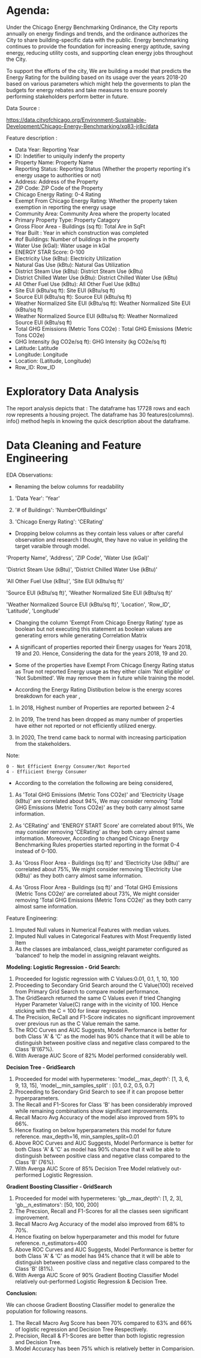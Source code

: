 # Agenda:

Under the Chicago Energy Benchmarking Ordinance, the City reports annually on energy findings and trends, and the ordinance authorizes the City to share building-specific data with the public. Energy benchmarking continues to provide the foundation for increasing energy aptitude, saving energy, reducing utility costs, and supporting clean energy jobs throughout the City.

To support the efforts of the city, We are building a model that predicts the Energy Rating for the building based on its usage over the years 2018-20 based on various parameters which might help the goverments to plan the budgets for energy rebates and take measures to ensure poorely performing stakeholders perform better in future. 


Data Source :

https://data.cityofchicago.org/Environment-Sustainable-Development/Chicago-Energy-Benchmarking/xq83-jr8c/data

Feature description :

- Data Year: Reporting Year
- ID: Indetifier to uniquily indenfy the property
- Property Name: Property Name       
- Reporting Status: Reporting Status (Whether the property reporting it's energy usage to authorities or not)                            
- Address: Address of the Property                                      
- ZIP Code: ZIP Code of the Property                                    
- Chicago Energy Rating: 0-4 Rating                       
- Exempt From Chicago Energy Rating: Whether the property taken exemption in reporting the energy usage           
- Community Area: Community Area where the property located                              
- Primary Property Type: Property Catagory                       
- Gross Floor Area - Buildings (sq ft): Total Are in SqFt    
- Year Built : Year in which construction was completed                                  
- #of Buildings: Number of buildings in the property
- Water Use (kGal): Water usage in kGal
- ENERGY STAR Score: 0-100        
- Electricity Use (kBtu): Electricity Utilization                   
- Natural Gas Use (kBtu): Natural Gas Utilization  
- District Steam Use (kBtu): District Steam Use (kBtu)                
- District Chilled Water Use (kBtu): District Chilled Water Use (kBtu)          
- All Other Fuel Use (kBtu): All Other Fuel Use (kBtu)                  
- Site EUI (kBtu/sq ft): Site EUI (kBtu/sq ft)                       
- Source EUI (kBtu/sq ft): Source EUI (kBtu/sq ft)                     
- Weather Normalized Site EUI (kBtu/sq ft): Weather Normalized Site EUI (kBtu/sq ft)    
- Weather Normalized Source EUI (kBtu/sq ft): Weather Normalized Source EUI (kBtu/sq ft)  
- Total GHG Emissions (Metric Tons CO2e) : Total GHG Emissions (Metric Tons CO2e)      
- GHG Intensity (kg CO2e/sq ft): GHG Intensity (kg CO2e/sq ft)               
- Latitude: Latitude                                    
- Longitude: Longitude                                   
- Location: (Latitude, Longitude)                                    
- Row_ID: Row_ID


# Exploratory Data Analysis

The report analysis depicts that :
The dataframe has 17728  rows and each row represents a housing project.
The dataframe has 30 features(columns).
info() method hepls in knowing the quick description about the dataframe.


# Data Cleaning and Feature Engineering

EDA Observations:

- Renaming the below columns for readability

1) 'Data Year': 'Year'
     
2) '# of Buildings': 'NumberOfBuildings'
    
3) 'Chicago Energy Rating': 'CERating'

- Dropping below columns as they contain less values or after careful observation and research I thought, they have no value in yeilding the target varaible through model.


'Property Name', 'Address', 'ZIP Code', 'Water Use (kGal)'

'District Steam Use (kBtu)', 'District Chilled Water Use (kBtu)'

'All Other Fuel Use (kBtu)', 'Site EUI (kBtu/sq ft)'

'Source EUI (kBtu/sq ft)', 'Weather Normalized Site EUI (kBtu/sq ft)'

'Weather Normalized Source EUI (kBtu/sq ft)', 'Location', 'Row_ID', 'Latitude', 'Longitude' 

- Changing the column 'Exempt From Chicago Energy Rating' type as boolean but not executing this statement as boolean values are generating errors while generating Correlation Matrix

- A significant of properties reported their Energy usages for Years 2018, 19 and 20. Hence, Considering the data for the years 2018, 19 and 20.

- Some of the properties have Exempt From Chicago Energy Rating status as True not reported Energy usage as they either claim 'Not eligible' or 'Not Submitted'. We may remove them in future while training the model.

- According the Energy Rating Distibution below is the energy scores breakdown for each year ,

1) In 2018, Highest number of Properties are reported between 2-4

2) In 2019, The trend has been dropped as many number of properties have either not reported or not efficiently utilized energy.

3) In 2020, The trend came back to normal with increasing participation from the stakeholders.

Note: 
    
    0 - Not Efficient Energy Consumer/Not Reported
    4 - Effiicient Energy Consumer
 
 - According to the correlation the following are being considered,

1) As 'Total GHG Emissions (Metric Tons CO2e)' and 'Electricity Usage (kBtu)' are correlated about 94%, We may consider removing 'Total GHG Emissions (Metric Tons CO2e)' as they both carry almost same information. 

2) As 'CERating' and 'ENERGY START Score' are correlated about 91%, We may consider removing 'CERating' as they both carry almost same information. Moreover, According to changed Chicago Energy Benchmarking Rules properties started reporting in the format 0-4 instead of 0-100.

3) As 'Gross Floor Area - Buildings (sq ft)' and 'Electricity Use (kBtu)' are correlated about 75%, We might consider removing 'Electricity Use (kBtu)' as they both carry almost same information.

4) As 'Gross Floor Area - Buildings (sq ft)' and 'Total GHG Emissions (Metric Tons CO2e)' are correlated about 73%, We might consider removing 'Total GHG Emissions (Metric Tons CO2e)' as they both carry almost same information.



Feature Engineering:


1) Imputed Null values in Numerical Features with median values.
2) Imputed Null values in Categorical Features with Most Frequently listed Item
3) As the classes are imbalanced, class_weight parameter configured as 'balanced' to help the model in assigning relavant weights.

**Modeling:
Logistic Regression - Grid Search:**

1) Proceeded for logistic regression with C Values:0.01, 0.1, 1, 10, 100
1) Proceeding to Secondary Grid Search around the C Value(100) received from Primary Grid Search to compare model performance.
2) The GridSearch returned the same C Values even if tried Changing Hyper Parameter Value(C) range with in the vicinity of 100. Hence sticking with the C = 100 for linear regression.
3) The Precision, ReCall and F1-Score indicates no significant improvement over previous run as the C Value remain the same.
4) The ROC Curves and AUC Suggests, Model Performance is better for both Class 'A' & 'C' as the model has 90% chance that it will be able to distinguish between positive class and negative class compared to the Class 'B'(67%).
5) With Average AUC Score of 82% Model performed considerably well.


**Decision Tree - GridSearch**

1) Proceeded for model with hypermeteres: 'model__max_depth': [1, 3, 6, 9, 13, 15], 'model__min_samples_split' : [0.1, 0.2, 0.5, 0.7]
2) Proceeding to Secondary Grid Search to see if it can propose better hyperparameters.
3) The Recall and F1-Scores for Class 'B' has been considerably improved while remaining combinations show significant improvements.
4) Recall Macro Avg Accuracy of the model also improved from 59% to 66%.
5) Hence fixating on below hyperparameters this model for future reference. max_depth=16, min_samples_split=0.01
6) Above ROC Curves and AUC Suggests, Model Performance is better for both Class 'A' & 'C' as model has 90% chance that it will be able to distinguish between positive class and negative class compared to the Class 'B' (76%).
7) With Averga AUC Score of 85% Decision Tree Model relatively out-performed Logistic Regression.

**Gradient Boosting Classifier - GridSearch**

1) Proceeded for model with hypermeteres: 'gb__max_depth': [1, 2, 3], 'gb__n_estimators': [50, 100, 200]
2) The Precsion, Recall and F1-Scores for all the classes seen significant improvement.
3) Recall Macro Avg Accuracy of the model also improved from 68% to 70%.
4) Hence fixating on below hyperparameter and this model for future reference. 
   n_estimators=400
5) Above ROC Curves and AUC Suggests, Model Performance is better for both Class 'A' & 'C' as model has 94% chance that it will be able to distinguish between positive    class and negative class compared to the Class 'B' (81%).
6) With Averga AUC Score of 90% Gradient Booting Classifier Model relatively out-performed Logistic Regression & Decision Tree.

**Conclusion:**

We can choose Gradient Boosting Classifier model to generalize the population for following reasons. 

1) The Recall Macro Avg Score has been 70% compared to 63% and 66% of logistic regression and Decision Tree Respectively.
2) Precision, Recall & F1-Scores are better than both logistic regression and Decision Tree.
3) Model Accuracy has been 75% which is relatively better in Comparision.
